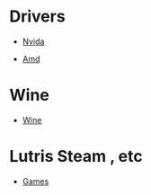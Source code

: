 # Drivers
- [Nvida](https://github.com/SteavenGamerYT/Gaming-on-Arch-Linux/blob/main/nvidia.md)


- [Amd](https://github.com/SteavenGamerYT/Gaming-on-Arch-Linux/blob/main/amd.md)


# Wine
- [Wine](https://github.com/SteavenGamerYT/Gaming-on-Arch-Linux/blob/main/wine.md)


# Lutris Steam , etc
- [Games](https://github.com/SteavenGamerYT/Gaming-on-Arch-Linux/blob/main/games.md)
